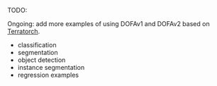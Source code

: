 TODO:

Ongoing: add more examples of using DOFAv1 and DOFAv2 based on [Terratorch](https://github.com/IBM/terratorch/tree/main/examples/confs).

- classification
- segmentation 
- object detection
- instance segmentation
- regression examples

